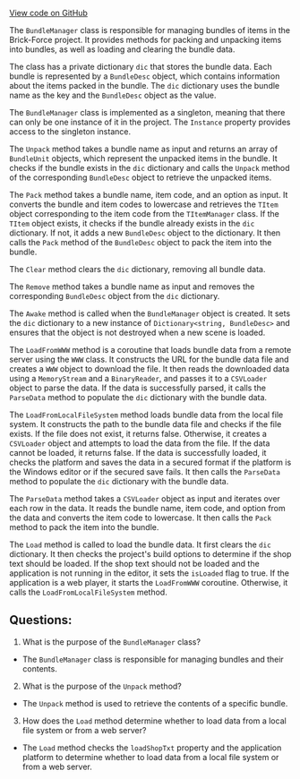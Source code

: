 [View code on GitHub](https://github.com/TieHaxJan/Brick-Force/Assembly-CSharp\BundleManager.cs)

The `BundleManager` class is responsible for managing bundles of items in the Brick-Force project. It provides methods for packing and unpacking items into bundles, as well as loading and clearing the bundle data.

The class has a private dictionary `dic` that stores the bundle data. Each bundle is represented by a `BundleDesc` object, which contains information about the items packed in the bundle. The `dic` dictionary uses the bundle name as the key and the `BundleDesc` object as the value.

The `BundleManager` class is implemented as a singleton, meaning that there can only be one instance of it in the project. The `Instance` property provides access to the singleton instance.

The `Unpack` method takes a bundle name as input and returns an array of `BundleUnit` objects, which represent the unpacked items in the bundle. It checks if the bundle exists in the `dic` dictionary and calls the `Unpack` method of the corresponding `BundleDesc` object to retrieve the unpacked items.

The `Pack` method takes a bundle name, item code, and an option as input. It converts the bundle and item codes to lowercase and retrieves the `TItem` object corresponding to the item code from the `TItemManager` class. If the `TItem` object exists, it checks if the bundle already exists in the `dic` dictionary. If not, it adds a new `BundleDesc` object to the dictionary. It then calls the `Pack` method of the `BundleDesc` object to pack the item into the bundle.

The `Clear` method clears the `dic` dictionary, removing all bundle data.

The `Remove` method takes a bundle name as input and removes the corresponding `BundleDesc` object from the `dic` dictionary.

The `Awake` method is called when the `BundleManager` object is created. It sets the `dic` dictionary to a new instance of `Dictionary<string, BundleDesc>` and ensures that the object is not destroyed when a new scene is loaded.

The `LoadFromWWW` method is a coroutine that loads bundle data from a remote server using the `WWW` class. It constructs the URL for the bundle data file and creates a `WWW` object to download the file. It then reads the downloaded data using a `MemoryStream` and a `BinaryReader`, and passes it to a `CSVLoader` object to parse the data. If the data is successfully parsed, it calls the `ParseData` method to populate the `dic` dictionary with the bundle data.

The `LoadFromLocalFileSystem` method loads bundle data from the local file system. It constructs the path to the bundle data file and checks if the file exists. If the file does not exist, it returns false. Otherwise, it creates a `CSVLoader` object and attempts to load the data from the file. If the data cannot be loaded, it returns false. If the data is successfully loaded, it checks the platform and saves the data in a secured format if the platform is the Windows editor or if the secured save fails. It then calls the `ParseData` method to populate the `dic` dictionary with the bundle data.

The `ParseData` method takes a `CSVLoader` object as input and iterates over each row in the data. It reads the bundle name, item code, and option from the data and converts the item code to lowercase. It then calls the `Pack` method to pack the item into the bundle.

The `Load` method is called to load the bundle data. It first clears the `dic` dictionary. It then checks the project's build options to determine if the shop text should be loaded. If the shop text should not be loaded and the application is not running in the editor, it sets the `isLoaded` flag to true. If the application is a web player, it starts the `LoadFromWWW` coroutine. Otherwise, it calls the `LoadFromLocalFileSystem` method.
## Questions: 
 1. What is the purpose of the `BundleManager` class?
- The `BundleManager` class is responsible for managing bundles and their contents.

2. What is the purpose of the `Unpack` method?
- The `Unpack` method is used to retrieve the contents of a specific bundle.

3. How does the `Load` method determine whether to load data from a local file system or from a web server?
- The `Load` method checks the `loadShopTxt` property and the application platform to determine whether to load data from a local file system or from a web server.